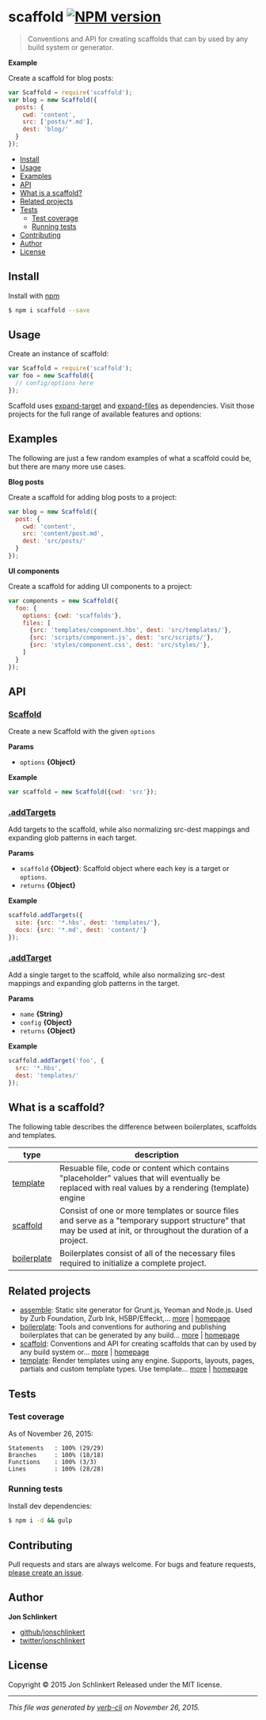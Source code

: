 # scaffold [![NPM version](https://badge.fury.io/js/scaffold.svg)](http://badge.fury.io/js/scaffold)

> Conventions and API for creating scaffolds that can by used by any build system or generator.

**Example**

Create a scaffold for blog posts:

```js
var Scaffold = require('scaffold');
var blog = new Scaffold({
  posts: {
    cwd: 'content',
    src: ['posts/*.md'],
    dest: 'blog/'
  }  
});
```

- [Install](#install)
- [Usage](#usage)
- [Examples](#examples)
- [API](#api)
- [What is a scaffold?](#what-is-a-scaffold-)
- [Related projects](#related-projects)
- [Tests](#tests)
  * [Test coverage](#test-coverage)
  * [Running tests](#running-tests)
- [Contributing](#contributing)
- [Author](#author)
- [License](#license)

## Install

Install with [npm](https://www.npmjs.com/)

```sh
$ npm i scaffold --save
```

## Usage

Create an instance of scaffold:

```js
var Scaffold = require('scaffold');
var foo = new Scaffold({
  // config/options here  
});
```

Scaffold uses [expand-target](https://github.com/jonschlinkert/expand-target) and [expand-files](https://github.com/jonschlinkert/expand-files) as dependencies. Visit those projects for the full range of available features and options:

## Examples

The following are just a few random examples of what a scaffold could be, but there are many more use cases.

**Blog posts**

Create a scaffold for adding blog posts to a project:

```js
var blog = new Scaffold({
  post: {
    cwd: 'content',
    src: 'content/post.md', 
    dest: 'src/posts/'
  }
});
```

**UI components**

Create a scaffold for adding UI components to a project:

```js
var components = new Scaffold({
  foo: {
    options: {cwd: 'scaffolds'},
    files: [
      {src: 'templates/component.hbs', dest: 'src/templates/'},
      {src: 'scripts/component.js', dest: 'src/scripts/'},
      {src: 'styles/component.css', dest: 'src/styles/'},
    ]
  }
});
```

## API

### [Scaffold](index.js#L24)

Create a new Scaffold with the given `options`

**Params**

* `options` **{Object}**

**Example**

```js
var scaffold = new Scaffold({cwd: 'src'});
```

### [.addTargets](index.js#L51)

Add targets to the scaffold, while also normalizing src-dest mappings and expanding glob patterns in each target.

**Params**

* `scaffold` **{Object}**: Scaffold object where each key is a target or `options`.
* `returns` **{Object}**

**Example**

```js
scaffold.addTargets({
  site: {src: '*.hbs', dest: 'templates/'},
  docs: {src: '*.md', dest: 'content/'}
});
```

### [.addTarget](index.js#L80)

Add a single target to the scaffold, while also normalizing src-dest mappings and expanding glob patterns in the target.

**Params**

* `name` **{String}**
* `config` **{Object}**
* `returns` **{Object}**

**Example**

```js
scaffold.addTarget('foo', {
  src: '*.hbs',
  dest: 'templates/'
});
```

## What is a scaffold?

The following table describes the difference between boilerplates, scaffolds and templates.

| **type** | **description** |
| --- | --- |
| [template](https://github.com/templates) | Resuable file, code or content which contains "placeholder" values that will eventually be replaced with real values by a rendering (template) engine |
| [scaffold](#scaffold) | Consist of one or more templates or source files and serve as a "temporary support structure" that may be used at init, or throughout the duration of a project. |
| [boilerplate](https://github.com/boilerplate) | Boilerplates consist of all of the necessary files required to initialize a complete project. |

## Related projects

* [assemble](https://www.npmjs.com/package/assemble): Static site generator for Grunt.js, Yeoman and Node.js. Used by Zurb Foundation, Zurb Ink, H5BP/Effeckt,… [more](https://www.npmjs.com/package/assemble) | [homepage](http://assemble.io)
* [boilerplate](https://www.npmjs.com/package/boilerplate): Tools and conventions for authoring and publishing boilerplates that can be generated by any build… [more](https://www.npmjs.com/package/boilerplate) | [homepage](http://boilerplates.io)
* [scaffold](https://www.npmjs.com/package/scaffold): Conventions and API for creating scaffolds that can by used by any build system or… [more](https://www.npmjs.com/package/scaffold) | [homepage](https://github.com/jonschlinkert/scaffold)
* [template](https://www.npmjs.com/package/template): Render templates using any engine. Supports, layouts, pages, partials and custom template types. Use template… [more](https://www.npmjs.com/package/template) | [homepage](https://github.com/jonschlinkert/template)

## Tests

### Test coverage

As of November 26, 2015:

```
Statements   : 100% (29/29)
Branches     : 100% (18/18)
Functions    : 100% (3/3)
Lines        : 100% (28/28)
```

### Running tests

Install dev dependencies:

```sh
$ npm i -d && gulp
```

## Contributing

Pull requests and stars are always welcome. For bugs and feature requests, [please create an issue](https://github.com/jonschlinkert/scaffold/issues/new).

## Author

**Jon Schlinkert**

+ [github/jonschlinkert](https://github.com/jonschlinkert)
+ [twitter/jonschlinkert](http://twitter.com/jonschlinkert)

## License

Copyright © 2015 Jon Schlinkert
Released under the MIT license.

***

_This file was generated by [verb-cli](https://github.com/assemble/verb-cli) on November 26, 2015._